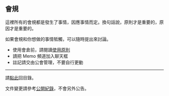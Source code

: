 ## 會規

這裡所有的會規都是發生了事情，因應事情而定。換句話說，原則才是重要的，原因才是重要的。

如果會規和你想做的事情牴觸，可以隨時提出來討論。

- 使用會倉前，請閱讀[使用原則](https://badbadweather.github.io/bank.html)
- 請把 Memo 頻道加入聊天框
- 註記請交由公會管理，不要自行更動

--- 

請[點此](https://badbadweather.github.io/)回目錄。

文件變更請參考[公開紀錄](https://github.com/badbadweather/badbadweather.github.io/commits/master/guidelines.md)，不會另外公告。
